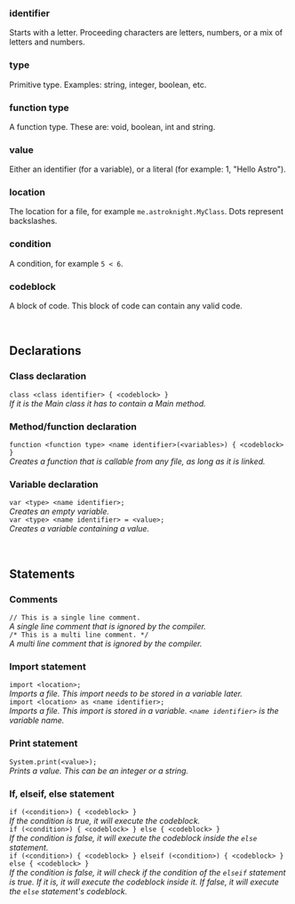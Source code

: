 ### identifier
Starts with a letter. Proceeding characters are letters, numbers, or a mix of letters and numbers.

### type
Primitive type. Examples: string, integer, boolean, etc.

### function type
A function type. These are: void, boolean, int and string.

### value
Either an identifier (for a variable), or a literal (for example: 1, "Hello Astro").

### location
The location for a file, for example `me.astroknight.MyClass`. Dots represent backslashes.

### condition
A condition, for example `5 < 6`.

### codeblock
A block of code. This block of code can contain any valid code.

<br />

## Declarations
### Class declaration
`class <class identifier> { <codeblock> }` <br />
*If it is the Main class it has to contain a Main method.*

### Method/function declaration
`function <function type> <name identifier>(<variables>) { <codeblock> }` <br />
*Creates a function that is callable from any file, as long as it is linked.*

### Variable declaration
`var <type> <name identifier>;` <br />
*Creates an empty variable.* <br />
`var <type> <name identifier> = <value>;` <br />
*Creates a variable containing a value.*

<br />

## Statements
### Comments
`// This is a single line comment.` <br />
*A single line comment that is ignored by the compiler.* <br />
`/* This is a multi line comment. */` <br />
*A multi line comment that is ignored by the compiler.*

### Import statement
`import <location>;` <br />
*Imports a file. This import needs to be stored in a variable later.* <br />
`import <location> as <name identifier>;` <br />
*Imports a file. This import is stored in a variable. `<name identifier>` is the variable name.*

### Print statement
`System.print(<value>);` <br />
*Prints a value. This can be an integer or a string.*

### If, elseif, else statement
`if (<condition>) { <codeblock> }` <br />
*If the condition is true, it will execute the codeblock.* <br />
`if (<condition>) { <codeblock> } else { <codeblock> }` <br />
*If the condition is false, it will execute the codeblock inside the `else` statement.* <br />
`if (<condition>) { <codeblock> } elseif (<condition>) { <codeblock> } else { <codeblock> }` <br />
*If the condition is false, it will check if the condition of the `elseif` statement is true. If it is, it will execute the codeblock inside it. If false, it will execute the `else` statement's codeblock.*
